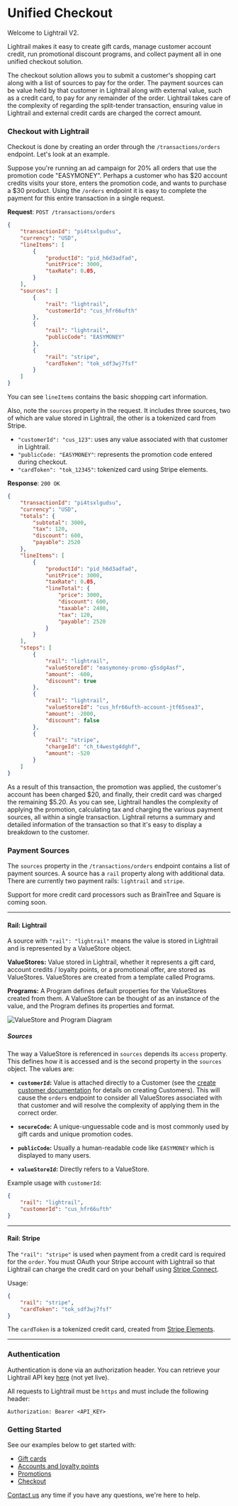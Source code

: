 # Unified Checkout
Welcome to Lightrail V2.

Lightrail makes it easy to create gift cards, manage customer account credit, run promotional discount programs, and collect payment all in one unified checkout solution.

The checkout solution allows you to submit a customer's shopping cart along with a list of sources to pay for the order. The payment sources can be value held by that customer in Lightrail along with external value, such as a credit card, to pay for any remainder of the order. Lightrail takes care of the complexity of regarding the split-tender transaction, ensuring value in Lightrail and external credit cards are charged the correct amount.

### Checkout with Lightrail
Checkout is done by creating an order through the `/transactions/orders` endpoint. Let's look at an example. 

Suppose you're running an ad campaign for 20% all orders that use the promotion code "EASYMONEY". 
Perhaps a customer who has $20 account credits visits your store, enters the promotion code, and wants to purchase a $30 product. Using the `/orders` endpoint it is easy to complete the payment for this entire transaction in a single request.

**Request**: `POST /transactions/orders`
```json
{
    "transactionId": "pi4tsxlgudsu",
    "currency": "USD",
    "lineItems": [
        {
            "productId": "pid_h6d3adfad",
            "unitPrice": 3000,
            "taxRate": 0.05,
        }
    ],
    "sources": [
        {
            "rail": "lightrail",
            "customerId": "cus_hfr66ufth"
        },
        {
            "rail": "lightrail",
            "publicCode": "EASYMONEY"
        },
        {
            "rail": "stripe",
            "cardToken": "tok_sdf3wj7fsf"
        }
    ]
}
```       

You can see `lineItems` contains the basic shopping cart information. 

Also, note the `sources` property in the request. It includes three sources, two of which are value stored in Lightrail, the other is a tokenized card from Stripe.

- `"customerId": "cus_123"`: uses any value associated with that customer in Lightrail. 
- `"publicCode: "EASYMONEY"`: represents the promotion code entered during checkout.
- `"cardToken": "tok_12345"`: tokenized card using Stripe elements.  
 
**Response**: `200 OK`
```json
{
    "transactionId": "pi4tsxlgudsu",
    "currency": "USD",
    "totals": {
        "subtotal": 3000,
        "tax": 120,
        "discount": 600,
        "payable": 2520
    },
    "lineItems": [
        {
            "productId": "pid_h6d3adfad",
            "unitPrice": 3000,
            "taxRate": 0.05,
            "lineTotal": {
                "price": 3000,
                "discount": 600,
                "taxable": 2400,
                "tax": 120,
                "payable": 2520
            }
        }
    ],
    "steps": [
        {
            "rail": "lightrail",
            "valueStoreId": "easymoney-promo-g5sdg4asf",
            "amount": -600, 
            "discount": true
        },
        {
            "rail": "lightrail",
            "valueStoreId": "cus_hfr66ufth-account-jtf65sea3",
            "amount": -2000, 
            "discount": false
        },
        {
            "rail": "stripe",
            "chargeId": "ch_t4westg4dghf",
            "amount": -520
        }
    ]
} 
``` 

As a result of this transaction, the promotion was applied, the customer's account has been charged $20, and finally, their credit card was charged the remaining $5.20.
As you can see, Lightrail handles the complexity of applying the promotion, calculating tax and charging the various payment sources, all within a single transaction. 
Lightrail returns a summary and detailed information of the transaction so that it's easy to display a breakdown to the customer. 

### Payment Sources
The `sources` property in the `/transactions/orders` endpoint contains a list of payment sources. 
A source has a `rail` property along with additional data. There are currently two payment rails: `lightrail` and `stripe`. 

Support for more credit card processors such as BrainTree and Square is coming soon.

----

#### Rail: Lightrail
A source with `"rail": "lightrail"` means the value is stored in Lightrail and is represented by a ValueStore object.  

**ValueStores:** Value stored in Lightrail, whether it represents a gift card, account credits / loyalty points, or a promotional offer, are stored as ValueStores. ValueStores are created from a template called Programs.

**Programs:** A Program defines default properties for the ValueStores created from them. A ValueStore can be thought of as an instance of the value, and the Program defines its properties and format.   

![ValueStore and Program Diagram](https://raw.githubusercontent.com/Giftbit/Lightrail-API-V2-Docs/examples_to_docs20/docs/assets/ValueStores%20Programs%20Diagram.png)

##### Sources
The way a ValueStore is referenced in `sources` depends its `access` property. This defines how it is accessed and is the second property in the `sources` object. The values are:  
 
 - **`customerId`:** Value is attached directly to a Customer (see the [create customer documentation](https://lightrailapi.docs.apiary.io/#reference/0/customers/create-customer) for details on creating Customers). This will cause the `orders` endpoint to consider all ValueStores associated with that customer and will resolve the complexity of applying them in the correct order.  
 
 - **`secureCode`:** A unique-unguessable code and is most commonly used by gift cards and unique promotion codes.     
 
 - **`publicCode`:** Usually a human-readable code like `EASYMONEY` which is displayed to many users.  
 
 - **`valueStoreId`:** Directly refers to a ValueStore.    

Example usage with `customerId`:
```json
{
    "rail": "lightrail",
    "customerId": "cus_hfr66ufth"
}
```

----

#### Rail: Stripe
The `"rail": "stripe"` is used when payment from a credit card is required for the `order`. 
You must OAuth your Stripe account with Lightrail so that Lightrail can charge the credit card on your behalf using [Stripe Connect](https://stripe.com/connect).

Usage:
```json
{
    "rail": "stripe",
    "cardToken": "tok_sdf3wj7fsf"
}
```  

The `cardToken` is a tokenized credit card, created from [Stripe Elements](https://stripe.com/docs/stripe-js/elements/quickstart).

----

### Authentication
Authentication is done via an authorization header. You can retrieve your Lightrail API key [here](www.lightrail.com) (not yet live).

All requests to Lightrail must be `https` and must include the following header:
```
Authorization: Bearer <API_KEY>
```

### Getting Started
See our examples below to get started with:

- [Gift cards](https://localhost:8181/docs/#gift-cards/gift-cards)
- [Accounts and loyalty points](https://localhost:8181/docs/#accounts/accounts-and-points)
- [Promotions](https://localhost:8181/docs/#discounts/promotions) 
- [Checkout](https://lightrailapi.docs.apiary.io/#reference/0/transactions/process-an-order)
 
[Contact us](mailto:hello@lightrail.com) any time if you have any questions, we're here to help. 
